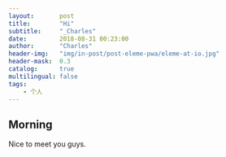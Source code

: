 ```yaml
---
layout:       post
title:        "Hi"
subtitle:     "_Charles"
date:         2018-08-31 00:23:00
author:       "Charles"
header-img:   "img/in-post/post-eleme-pwa/eleme-at-io.jpg"
header-mask:  0.3
catalog:      true
multilingual: false
tags:
    - 个人
---
```


## Morning 

Nice to meet you guys.

